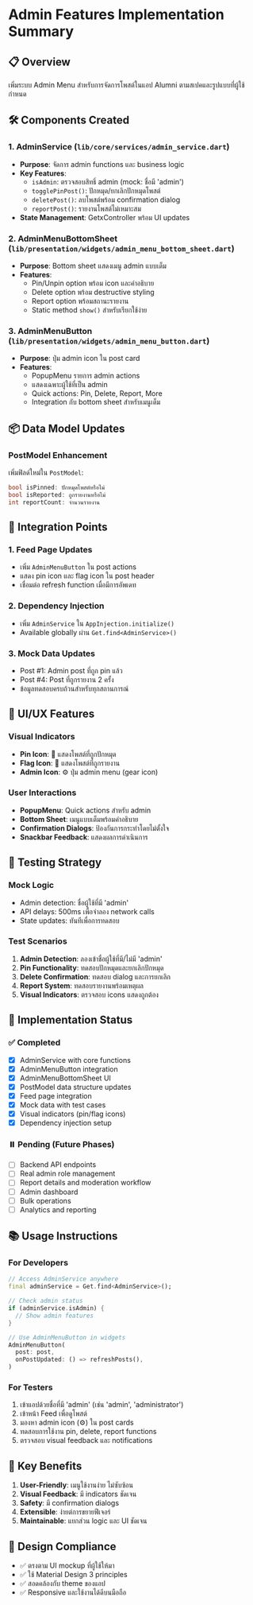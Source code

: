 # Admin Features Implementation Summary

## 📋 Overview
เพิ่มระบบ Admin Menu สำหรับการจัดการโพสต์ในแอป Alumni ตามสเปคและรูปแบบที่ผู้ใช้กำหนด

## 🛠️ Components Created

### 1. AdminService (`lib/core/services/admin_service.dart`)
- **Purpose**: จัดการ admin functions และ business logic
- **Key Features**:
  - `isAdmin`: ตรวจสอบสิทธิ์ admin (mock: ชื่อมี 'admin')
  - `togglePinPost()`: ปักหมุด/ยกเลิกปักหมุดโพสต์
  - `deletePost()`: ลบโพสต์พร้อม confirmation dialog
  - `reportPost()`: รายงานโพสต์ไม่เหมาะสม
- **State Management**: GetxController พร้อม UI updates

### 2. AdminMenuBottomSheet (`lib/presentation/widgets/admin_menu_bottom_sheet.dart`)
- **Purpose**: Bottom sheet แสดงเมนู admin แบบเต็ม
- **Features**:
  - Pin/Unpin option พร้อม icon และคำอธิบาย
  - Delete option พร้อม destructive styling
  - Report option พร้อมสถานะรายงาน
  - Static method `show()` สำหรับเรียกใช้ง่าย

### 3. AdminMenuButton (`lib/presentation/widgets/admin_menu_button.dart`)
- **Purpose**: ปุ่ม admin icon ใน post card
- **Features**:
  - PopupMenu รายการ admin actions
  - แสดงเฉพาะผู้ใช้ที่เป็น admin
  - Quick actions: Pin, Delete, Report, More
  - Integration กับ bottom sheet สำหรับเมนูเต็ม

## 📦 Data Model Updates

### PostModel Enhancement
เพิ่มฟิลด์ใหม่ใน `PostModel`:
```dart
bool isPinned: ปักหมุดโพสต์หรือไม่
bool isReported: ถูกรายงานหรือไม่  
int reportCount: จำนวนรายงาน
```

## 🔧 Integration Points

### 1. Feed Page Updates
- เพิ่ม `AdminMenuButton` ใน post actions
- แสดง pin icon และ flag icon ใน post header
- เชื่อมต่อ refresh function เมื่อมีการอัพเดท

### 2. Dependency Injection
- เพิ่ม `AdminService` ใน `AppInjection.initialize()`
- Available globally ผ่าน `Get.find<AdminService>()`

### 3. Mock Data Updates
- Post #1: Admin post ที่ถูก pin แล้ว
- Post #4: Post ที่ถูกรายงาน 2 ครั้ง
- ข้อมูลทดสอบครบถ้วนสำหรับทุกสถานการณ์

## 🎨 UI/UX Features

### Visual Indicators
- **Pin Icon**: 📌 แสดงโพสต์ที่ถูกปักหมุด
- **Flag Icon**: 🚩 แสดงโพสต์ที่ถูกรายงาน
- **Admin Icon**: ⚙️ ปุ่ม admin menu (gear icon)

### User Interactions
- **PopupMenu**: Quick actions สำหรับ admin
- **Bottom Sheet**: เมนูแบบเต็มพร้อมคำอธิบาย
- **Confirmation Dialogs**: ป้องกันการกระทำโดยไม่ตั้งใจ
- **Snackbar Feedback**: แสดงผลการดำเนินการ

## 🧪 Testing Strategy

### Mock Logic
- Admin detection: ชื่อผู้ใช้ที่มี 'admin'
- API delays: 500ms เพื่อจำลอง network calls
- State updates: ทันทีเพื่อการทดสอบ

### Test Scenarios
1. **Admin Detection**: ลองเข้าชื่อผู้ใช้ที่มี/ไม่มี 'admin'
2. **Pin Functionality**: ทดสอบปักหมุดและยกเลิกปักหมุด
3. **Delete Confirmation**: ทดสอบ dialog และการยกเลิก
4. **Report System**: ทดสอบรายงานพร้อมเหตุผล
5. **Visual Indicators**: ตรวจสอบ icons แสดงถูกต้อง

## 🚀 Implementation Status

### ✅ Completed
- [x] AdminService with core functions
- [x] AdminMenuButton integration
- [x] AdminMenuBottomSheet UI
- [x] PostModel data structure updates
- [x] Feed page integration
- [x] Mock data with test cases
- [x] Visual indicators (pin/flag icons)
- [x] Dependency injection setup

### ⏸️ Pending (Future Phases)
- [ ] Backend API endpoints
- [ ] Real admin role management
- [ ] Report details and moderation workflow
- [ ] Admin dashboard
- [ ] Bulk operations
- [ ] Analytics and reporting

## 📚 Usage Instructions

### For Developers
```dart
// Access AdminService anywhere
final adminService = Get.find<AdminService>();

// Check admin status
if (adminService.isAdmin) {
  // Show admin features
}

// Use AdminMenuButton in widgets
AdminMenuButton(
  post: post,
  onPostUpdated: () => refreshPosts(),
)
```

### For Testers
1. เข้าแอปด้วยชื่อที่มี 'admin' (เช่น 'admin', 'administrator')
2. เข้าหน้า Feed เพื่อดูโพสต์
3. มองหา admin icon (⚙️) ใน post cards
4. ทดสอบการใช้งาน pin, delete, report functions
5. ตรวจสอบ visual feedback และ notifications

## 🎯 Key Benefits

1. **User-Friendly**: เมนูใช้งานง่าย ไม่ซับซ้อน
2. **Visual Feedback**: มี indicators ชัดเจน
3. **Safety**: มี confirmation dialogs
4. **Extensible**: ง่ายต่การขยายฟีเจอร์
5. **Maintainable**: แยกส่วน logic และ UI ชัดเจน

## 🎨 Design Compliance
- ✅ ตรงตาม UI mockup ที่ผู้ใช้ให้มา
- ✅ ใช้ Material Design 3 principles
- ✅ สอดคล้องกับ theme ของแอป
- ✅ Responsive และใช้งานได้ดีบนมือถือ